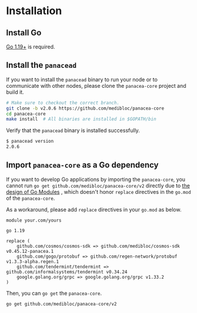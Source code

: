 # Installation


## Install Go

[Go 1.19+](https://golang.org/doc/install) is required.

## Install the `panacead`

If you want to install the `panacead` binary to run your node or to communicate with other nodes,
please clone the `panacea-core` project and build it.

```bash
# Make sure to checkout the correct branch.
git clone -b v2.0.6 https://github.com/medibloc/panacea-core
cd panacea-core
make install  # All binaries are installed in $GOPATH/bin
```

Verify that the `panacead` binary is installed successfully.
```bash
$ panacead version
2.0.6
```

## Import `panacea-core` as a Go dependency

If you want to develop Go applications by importing the `panacea-core`,
you cannot run `go get github.com/medibloc/panacea-core/v2` directly due to [the design of Go Modules](https://github.com/golang/go/issues/30354)
, which doesn't honor `replace` directives in the `go.mod` of the `panacea-core`.

As a workaround, please add `replace` directives in your `go.mod` as below.
```
module your.com/yours

go 1.19

replace (
	github.com/cosmos/cosmos-sdk => github.com/medibloc/cosmos-sdk v0.45.12-panacea.1
	github.com/gogo/protobuf => github.com/regen-network/protobuf v1.3.3-alpha.regen.1
	github.com/tendermint/tendermint => github.com/informalsystems/tendermint v0.34.24
	google.golang.org/grpc => google.golang.org/grpc v1.33.2
)
```

Then, you can `go get` the `panacea-core`.
```bash
go get github.com/medibloc/panacea-core/v2
```
